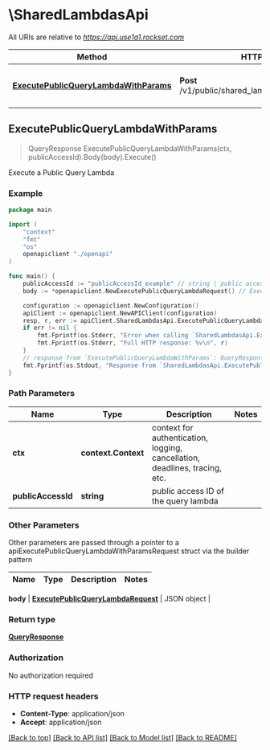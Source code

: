 # \SharedLambdasApi

All URIs are relative to *https://api.use1a1.rockset.com*

Method | HTTP request | Description
------------- | ------------- | -------------
[**ExecutePublicQueryLambdaWithParams**](SharedLambdasApi.md#ExecutePublicQueryLambdaWithParams) | **Post** /v1/public/shared_lambdas/{public_access_id} | Execute a Public Query Lambda



## ExecutePublicQueryLambdaWithParams

> QueryResponse ExecutePublicQueryLambdaWithParams(ctx, publicAccessId).Body(body).Execute()

Execute a Public Query Lambda



### Example

```go
package main

import (
    "context"
    "fmt"
    "os"
    openapiclient "./openapi"
)

func main() {
    publicAccessId := "publicAccessId_example" // string | public access ID of the query lambda
    body := *openapiclient.NewExecutePublicQueryLambdaRequest() // ExecutePublicQueryLambdaRequest | JSON object (optional)

    configuration := openapiclient.NewConfiguration()
    apiClient := openapiclient.NewAPIClient(configuration)
    resp, r, err := apiClient.SharedLambdasApi.ExecutePublicQueryLambdaWithParams(context.Background(), publicAccessId).Body(body).Execute()
    if err != nil {
        fmt.Fprintf(os.Stderr, "Error when calling `SharedLambdasApi.ExecutePublicQueryLambdaWithParams``: %v\n", err)
        fmt.Fprintf(os.Stderr, "Full HTTP response: %v\n", r)
    }
    // response from `ExecutePublicQueryLambdaWithParams`: QueryResponse
    fmt.Fprintf(os.Stdout, "Response from `SharedLambdasApi.ExecutePublicQueryLambdaWithParams`: %v\n", resp)
}
```

### Path Parameters


Name | Type | Description  | Notes
------------- | ------------- | ------------- | -------------
**ctx** | **context.Context** | context for authentication, logging, cancellation, deadlines, tracing, etc.
**publicAccessId** | **string** | public access ID of the query lambda | 

### Other Parameters

Other parameters are passed through a pointer to a apiExecutePublicQueryLambdaWithParamsRequest struct via the builder pattern


Name | Type | Description  | Notes
------------- | ------------- | ------------- | -------------

 **body** | [**ExecutePublicQueryLambdaRequest**](ExecutePublicQueryLambdaRequest.md) | JSON object | 

### Return type

[**QueryResponse**](QueryResponse.md)

### Authorization

No authorization required

### HTTP request headers

- **Content-Type**: application/json
- **Accept**: application/json

[[Back to top]](#) [[Back to API list]](../README.md#documentation-for-api-endpoints)
[[Back to Model list]](../README.md#documentation-for-models)
[[Back to README]](../README.md)

